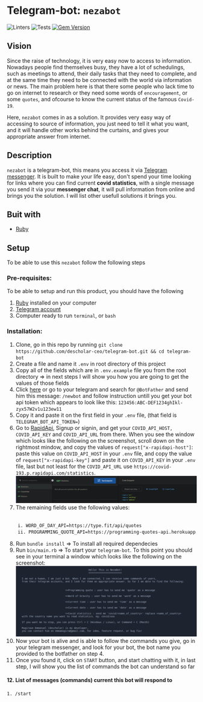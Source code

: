 # Telegram-bot: `nezabot`
![Linters](https://github.com/descholar-ceo/telegram-bot/workflows/Linters/badge.svg)  ![Tests](https://github.com/descholar-ceo/telegram-bot/workflows/Tests/badge.svg)  [![Gem Version](https://badge.fury.io/rb/telegram-bot-ruby.svg)](https://badge.fury.io/rb/telegram-bot-ruby)


## Vision
Since the raise of technology, it is very easy now to access to information. Nowadays people find themselves busy, they have a lot of schedulings, such as meetings to attend, their daily tasks that they need to complete, and at the same time they need to be connected with the world via information or news. The main problem here is that there some people who lack time to go on internet to research or they need some words of `encouragement`, or some `quotes`, and ofcourse to know the current status of the famous `Covid-19`.

Here, `nezabot` comes in as a solution. It provides very easy way of accessing to source of information, you just need to tell it what you want, and it will handle other works behind the curtains, and gives your appropriate answer from internet.

## Description
`nezabot` is a telegram-bot, this means you access it via [Telegram messenger](https://telegram.org/). It is built to make your life easy, don't spend your time looking for links where you can find current **covid statistics**, with a single message you send it via your **messenger chat**, it will pull information from online and brings you the solution. I will list other usefull solutions it brings you.

## Buit with
* [Ruby](https://www.ruby-lang.org/en/)

## Setup
To be able to use this `nezabot` follow the following steps

### Pre-requisites:
To be able to setup and run this product, you should have the following
1. [Ruby](https://www.ruby-lang.org/en/) installed on your computer
1. [Telegram account](https://telegram.org/)
1. Computer ready to run `terminal`, or `bash`

### Installation:
1. Clone, go in this repo by running `git clone https://github.com/descholar-ceo/telegram-bot.git && cd telegram-bot`
2. Create a file and name it `.env` in root directory of this project
3. Copy all of the fields which are in `.env.example` file you from the root directory => in next steps I will show you how you are going to get the values of those fields 
4. Click [here](https://t.me/BotFather) or go to your telegram and search for `@BotFather` and send him this message: `/newbot` and follow instruction untill you get your bot api token which appears to look like this: `123456:ABC-DEF1234ghIkl-zyx57W2v1u123ew11`
5. Copy it and paste it on the first field in your `.env` file, (that field is `TELEGRAM_BOT_API_TOKEN=`)
6. Go to [RapidApi](https://rapidapi.com/api-sports/api/covid-193?endpoint=apiendpoint_dfb9e52d-bd90-48ec-a571-8b78610a736d), Signup or signin, and get your `COVID_API_HOST, COVID_API_KEY` and `COVID_API_URL` from there. When you see the window which looks like the following on the screenshot, scroll down on the rightmost mindow, and copy the values of `request["x-rapidapi-host"]`: paste this value on `COVID_API_HOST` in your `.env` file, and copy the value of `request["x-rapidapi-key"]` and paste it on `COVID_API_KEY` in your `.env` file, last but not least for the `COVID_API_URL` use `https://covid-193.p.rapidapi.com/statistics`.
![](assets/rapid-api-window-showcase.png)
7. The remaining fields use the following values:
```bash

    i. WORD_OF_DAY_API=https://type.fit/api/quotes
    ii. PROGRAMMING_QUOTE_API=https://programming-quotes-api.herokuapp.com/quotes/lang/en

```
8. Run `bundle install` => To install all required dependecies
9. Run `bin/main.rb` => To start your `telegram-bot`. To this point you should see in your terminal a window which looks like the following on the screenshot:
![](assets/telegram-bot-terminal-screen.png)
10. Now your bot is alive and is able to follow the commands you give, go in your telegram messenger, and look for your bot, the bot name you provided to the botfather on step 4.
11. Once you found it, click on `START` button, and start chatting with it, in last step, I will show you the list of commands the bot can understand so far
#### 12. List of messages (commands) current this bot will respond to
```bash
1. /start
``` 
